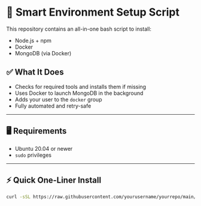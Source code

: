 # 🚀 Smart Environment Setup Script

This repository contains an all-in-one bash script to install:
- Node.js + npm
- Docker
- MongoDB (via Docker)

## ✅ What It Does

- Checks for required tools and installs them if missing
- Uses Docker to launch MongoDB in the background
- Adds your user to the `docker` group
- Fully automated and retry-safe

---

## 🖥️ Requirements

- Ubuntu 20.04 or newer
- `sudo` privileges

---

## ⚡ Quick One-Liner Install

```bash
curl -sSL https://raw.githubusercontent.com/yourusername/yourrepo/main/install.sh | sudo bash
